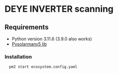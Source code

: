 # DEYE INVERTER scanning

## Requirements
- Python version 3.11.6 (3.9.0 also works)
- [Pysolarmanv5 lib](https://pysolarmanv5.readthedocs.io/en/stable/)


### Installation
```commandline
  pm2 start ecosystem.config.yaml
```
